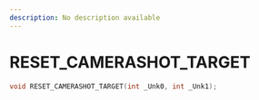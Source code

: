 ```yaml
---
description: No description available 
---
```


# RESET_CAMERASHOT_TARGET

```cpp
void RESET_CAMERASHOT_TARGET(int _Unk0, int _Unk1);
```